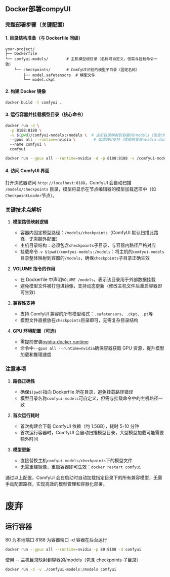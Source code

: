 ## Docker部署compyUI

### 完整部署步骤（关键配置）

#### 1. 目录结构准备（与 Dockerfile 同级）

```
your-project/
├── Dockerfile
└── comfyui-models/        # 主机模型根目录（名称可自定义，但需与挂载命令一致）
    └── checkpoints/       # ComfyUI识别的模型子目录（固定名称）
        ├── model.safetensors  # 模型文件
        └── model.ckpt
```

#### 2. 构建 Docker 镜像

```bash
docker build -t comfyui .
```

#### 3. 运行容器并挂载模型目录（核心命令）

```bash
docker run -d \
  -p 8188:8188 \
  -v $(pwd)/comfyui-models:/models \  # 主机目录映射到容器内/models（包含checkpoints子目录）
  --gpus all --runtime=nvidia \        # 如需GPU支持（需提前安装nvidia-docker）
  --name comfyui \
  comfyui
```

```bash
docker run --gpus all --runtime=nvidia -d -p 8188:8188 -v /comfyui-models:/models --name comfyui comfyui
```

#### 4. 访问 ComfyUI 界面

打开浏览器访问 `http://localhost:8188`，ComfyUI 会自动扫描 `/models/checkpoints` 目录，模型将显示在节点编辑器的模型加载选项中（如`CheckpointLoader`节点）。

### 关键技术点解析

1. **模型路径映射逻辑**

   - 容器内固定模型路径：`/models/checkpoints`（ComfyUI 默认扫描此路径，无需额外配置）
   - 主机目录结构：必须包含`checkpoints`子目录，与容器内路径严格对应
   - 挂载命令`-v $(pwd)/comfyui-models:/models`：将主机的`comfyui-models`目录整体映射到容器的`/models`，确保`checkpoints`子目录正确生效

2. **VOLUME 指令的作用**

   - 在 Dockerfile 中声明`VOLUME /models`，表示该目录用于外部数据挂载
   - 避免模型文件被打包进镜像，支持动态更新（修改主机文件后重启容器即可生效）

3. **兼容性支持**

   - 支持 ComfyUI 兼容的所有模型格式：`.safetensors`、`.ckpt`、`.pt`等
   - 模型文件直接放在`checkpoints`目录即可，无需复杂目录结构

4. **GPU 环境配置（可选）**
   - 需提前安装[nvidia-docker runtime](https://docs.nvidia.com/datacenter/cloud-native/container-toolkit/install-guide.html)
   - 命令中`--gpus all --runtime=nvidia`确保容器获取 GPU 资源，提升模型加载和推理速度




### 注意事项

1. **路径正确性**

   - 确保`$(pwd)`指向 Dockerfile 所在目录，避免挂载路径错误
   - 模型目录名称`comfyui-models`可自定义，但需与挂载命令中的主机路径一致

2. **首次运行耗时**

   - 首次构建会下载 ComfyUI 依赖（约 1.5GB），耗时 5-10 分钟
   - 首次运行容器时，ComfyUI 会自动扫描模型目录，大型模型加载可能需要额外时间

3. **模型更新**
   - 直接替换主机`comfyui-models/checkpoints`下的模型文件
   - 无需重建镜像，重启容器即可生效：`docker restart comfyui`

通过以上配置，ComfyUI 会在启动时自动加载指定目录下的所有兼容模型，无需手动配置路径，实现高效的模型管理和容器化部署。

# 废弃

## 运行容器

80 为本地端口 8188 为容器端口 -d 容器在后台运行

```bash
docker run --gpus all --runtime=nvidia -p 80:8188 -d comfyui
```

使用 -- 主机目录映射到容器的/models（包含 checkpoints 子目录）

```bash
docker run -d -v ./comfyui-models:/models comfyui
```
